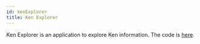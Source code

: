 ```yaml
---
id: kenExplorer
title: Ken Explorer
---
```


Ken Explorer is an application to explore Ken information. The code is [here](https://github.com/kenstandard/ken-js/tree/master/packages/ken-explorer).
